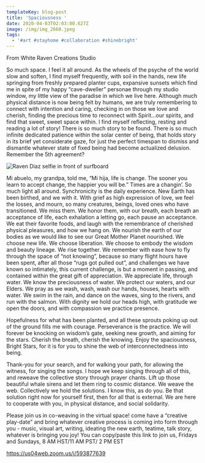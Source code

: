 ```yaml
---
templateKey: blog-post
title: 'Spaciousness '
date: 2020-04-03T02:03:00.627Z
image: /img/img_2660.jpeg
tags:
  - '#art #stayhome #collaboration #shinebright'
---
```

From White Raven Creations Studio

So much space. I feel it all around. As the wheels of the psyche of the world slow and soften, I find myself frequently, with soil in the hands, new life springing from freshly prepared planter cups, expansive sunsets which find me in spite of my happy “cave-dweller” personae through my studio window, my little view of the paradise in which we live here. Although much physical distance is now being felt by humans, we are truly remembering to connect with intention and caring, checking in on those we love and cherish, finding the precious time to reconnect with Spirit...our spirits, and find that sweet, sweet space within. I find myself reflecting, resting and reading a lot of story! There is so much story to be found. There is so much infinite dedicated patience within the solar center of being, that holds story in its brief yet considerate gaze, for just the perfect timespan to dismiss and dismantle whatever state of fixed being had become actualized delusion. Remember the 5th agreement? 

![Raven Diaz selfie in front of surfboard](/img/img_2660.jpeg)

Mi abuelo, my grandpa, told me, “Mi hija, life is change. The sooner you learn to accept change, the happier you will be.” Times are a changin’. So much light all around. Synchronicity is the daily experience. New Earth has been birthed, and we with it. With grief as high expression of love, we feel the losses, and mourn, so many creatures, beings, loved ones who have transitioned. We miss them. We honor them, with our breath, each breath an acceptance of life, each exhalation a letting go, each pause an acceptance. We eat their favorite foods, and laugh with the remembrance of cherished physical pleasures, and how we hang on. We nourish the earth of our bodies as we would like to see our Great Mother Planet nourished. We choose new life. We choose liberation. We choose to embody the wisdom and beauty lineage. We rise together. We remember with ease how to fly through the space of “not knowing”, because so many flight hours have been spent, after all those “rugs got pulled out”, and challenges we have known so intimately, this current challenge, is but a moment in passing, and contained within the great gift of appreciation. We appreciate life, through water. We know the preciousness of water. We protect our waters, and our Elders. We pray as we wash, wash, wash our hands, houses, hearts with water. We swim in the rain, and dance on the waves, sing to the rivers, and run with the salmon. With dignity we hold our heads high, with gratitude we open the doors, and with compassion we practice presence. 

Hopefulness for what has been planted, and all these sprouts poking up out of the ground fills me with courage. Perseverance is the practice. We will forever be knocking on wisdom’s gate, seeking new growth, and aiming for the stars. Cherish the breath, cherish the knowing. Enjoy the spaciousness, Bright Stars, for it is for you to shine the web of interconnectedness into being. 

Thank-you for your search, and for walking your path, for allowing the witness, for singing the songs. I hope we keep singing through all of this, and reweave the collective story through prayer chants. Lift up those beautiful whale sirens and let them ring to cosmic distance. We weave the web. Collectively we hold the solutions. I know this, as do you. Be that solution right now for yourself first, then for all that is external. We are here to cooperate with you, in physical distance, and social solidarity.

Please join us in co-weaving in the virtual space! come have a “creative play-date” and bring whatever creative process is coming into form through you - music, visual art, writing, ideating the new earth, teatime, talk story, whatever is bringing you joy!  You can copy/paste this link to join us, Fridays and Sundays, 8 AM HST/11 AM PST/ 2 PM EST

https://us04web.zoom.us/j/593877639
